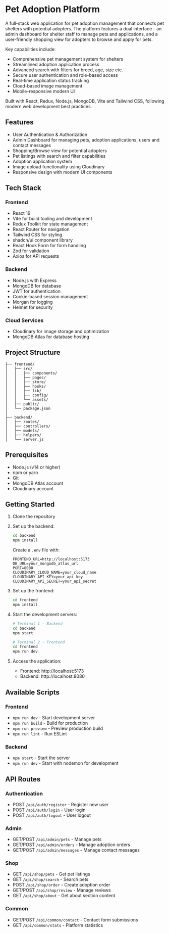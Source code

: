 # Pet Adoption Platform
A full-stack web application for pet adoption management that connects pet shelters with potential adopters. The platform features a dual interface - an admin dashboard for shelter staff to manage pets and applications, and a user-friendly shopping view for adopters to browse and apply for pets.

Key capabilities include:
- Comprehensive pet management system for shelters
- Streamlined adoption application process
- Advanced search with filters for breed, age, size etc.
- Secure user authentication and role-based access
- Real-time application status tracking
- Cloud-based image management
- Mobile-responsive modern UI

Built with React, Redux, Node.js, MongoDB, Vite and Tailwind CSS, following modern web development best practices.

## Features

- User Authentication & Authorization
- Admin Dashboard for managing pets, adoption applications, users and contact messages  
- Shopping/Browse view for potential adopters
- Pet listings with search and filter capabilities
- Adoption application system
- Image upload functionality using Cloudinary
- Responsive design with modern UI components

## Tech Stack

### Frontend
- React 19
- Vite for build tooling and development
- Redux Toolkit for state management
- React Router for navigation
- Tailwind CSS for styling
- shadcn/ui component library
- React Hook Form for form handling
- Zod for validation
- Axios for API requests

### Backend
- Node.js with Express
- MongoDB for database
- JWT for authentication
- Cookie-based session management
- Morgan for logging
- Helmet for security

### Cloud Services
- Cloudinary for image storage and optimization
- MongoDB Atlas for database hosting

## Project Structure

```
├── frontend/
│   ├── src/
│   │   ├── components/
│   │   ├── pages/
│   │   ├── store/
│   │   ├── hooks/
│   │   ├── lib/
│   │   ├── config/
│   │   └── assets/
│   ├── public/
│   └── package.json
│
├── backend/
│   ├── routes/
│   ├── controllers/
│   ├── models/
│   ├── helpers/
│   └── server.js
```

## Prerequisites

- Node.js (v14 or higher)
- npm or yarn
- Git
- MongoDB Atlas account
- Cloudinary account

## Getting Started

1. Clone the repository

2. Set up the backend:
   ```bash
   cd backend
   npm install
   ```
   Create a `.env` file with:
   ```
   FRONTEND_URL=http://localhost:5173
   DB_URL=your_mongodb_atlas_url
   PORT=8080
   CLOUDINARY_CLOUD_NAME=your_cloud_name
   CLOUDINARY_API_KEY=your_api_key
   CLOUDINARY_API_SECRET=your_api_secret
   ```

3. Set up the frontend:
   ```bash
   cd frontend
   npm install
   ```

4. Start the development servers:
   ```bash
   # Terminal 1 - Backend
   cd backend
   npm start

   # Terminal 2 - Frontend
   cd frontend
   npm run dev
   ```

5. Access the application:
   - Frontend: http://localhost:5173
   - Backend: http://localhost:8080

## Available Scripts

### Frontend
- `npm run dev` - Start development server
- `npm run build` - Build for production
- `npm run preview` - Preview production build
- `npm run lint` - Run ESLint

### Backend
- `npm start` - Start the server
- `npm run dev` - Start with nodemon for development

## API Routes

### Authentication
- POST `/api/auth/register` - Register new user
- POST `/api/auth/login` - User login
- POST `/api/auth/logout` - User logout

### Admin
- GET/POST `/api/admin/pets` - Manage pets
- GET/POST `/api/admin/orders` - Manage adoption orders
- GET/POST `/api/admin/messages` - Manage contact messages

### Shop
- GET `/api/shop/pets` - Get pet listings
- GET `/api/shop/search` - Search pets
- POST `/api/shop/order` - Create adoption order
- GET/POST `/api/shop/review` - Manage reviews
- GET `/api/shop/about` - Get about section content

### Common
- GET/POST `/api/common/contact` - Contact form submissions
- GET `/api/common/stats` - Platform statistics
